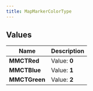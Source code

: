 ```yaml
---
title: MapMarkerColorType
---
```


## Values
| Name | Description |
| ---- | ----------- |
| **MMCTRed** | Value: **0** |
| **MMCTBlue** | Value: **1** |
| **MMCTGreen** | Value: **2** |

